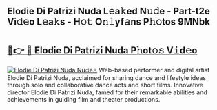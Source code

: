 ## Elodie Di Patrizi Nuda L𝚎a𝚔ed N𝚞𝚍e - Part-t2e Vi𝚍𝚎o L𝚎a𝚔s - H𝚘𝚝 O𝚗𝚕yf𝚊ns P𝚑𝚘tos 9MNbk

# <h2><a href="http://kf7yva.oniu.top/?m=Elodie+Di+Patrizi+Nuda">🔗👉 🔴 Elodie Di Patrizi Nuda P𝚑ot𝚘𝚜 V𝚒d𝚎o</a></h2>

[![Elodie Di Patrizi Nuda Nu𝚍e𝚜](https://i.imgur.com/0qMVB7G.gif)](http://kf7yva.oniu.top/?m=Elodie+Di+Patrizi+Nuda)
Web-based performer and digital artist Elodie Di Patrizi Nuda, acclaimed for sharing dance and lifestyle ideas through solo and collaborative dance acts and short films. Innovative director Elodie Di Patrizi Nuda, famed for their remarkable abilities and achievements in guiding film and theater productions.  
